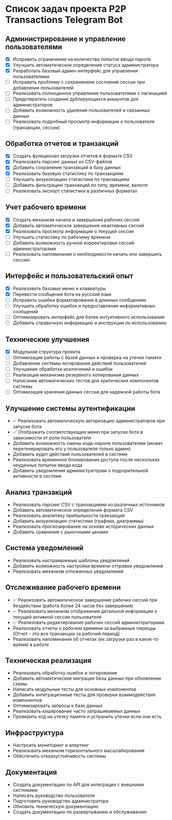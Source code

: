 # Список задач проекта P2P Transactions Telegram Bot

## Администрирование и управление пользователями

- [x] Исправить ограничение на количество попыток ввода пароля
- [x] Улучшить автоматическое определение статуса администратора 
- [x] Разработать базовый админ-интерфейс для управления пользователями
- [ ] Исправить проблему с сохранением состояния сессии при добавлении пользователей
- [ ] Реализовать полноценное управление пользователями с пагинацией
- [ ] Предотвратить создание дублирующихся аккаунтов для администраторов
- [ ] Добавить возможность удаления пользователей и связанных данных
- [ ] Реализовать подробный просмотр информации о пользователе (транзакции, сессии)

## Обработка отчетов и транзакций

- [x] Создать функционал загрузки отчетов в формате CSV
- [x] Реализовать парсинг данных из CSV-файлов
- [x] Добавить сохранение транзакций в базу данных
- [x] Реализовать базовую статистику по транзакциям
- [ ] Улучшить визуализацию статистики по транзакциям
- [ ] Добавить фильтрацию транзакций по типу, времени, валюте
- [ ] Реализовать экспорт статистики в различных форматах

## Учет рабочего времени

- [x] Создать механизм начала и завершения рабочих сессий
- [x] Добавить автоматическое завершение неактивных сессий
- [x] Реализовать просмотр информации о текущей сессии
- [ ] Улучшить статистику по рабочему времени 
- [ ] Добавить возможность ручной корректировки сессий администраторами
- [ ] Реализовать напоминания о необходимости начать или завершить сессию

## Интерфейс и пользовательский опыт

- [x] Реализовать базовые меню и клавиатуры
- [x] Перевести сообщения бота на русский язык
- [ ] Исправить ошибки форматирования в длинных сообщениях
- [ ] Улучшить обработку ошибок и предоставление информативных сообщений
- [ ] Оптимизировать интерфейс для более интуитивного использования
- [ ] Добавить справочную информацию и инструкции по использованию

## Технические улучшения

- [x] Модульная структура проекта
- [ ] Оптимизация работы с базой данных и проверка на утечки памяти
- [ ] Добавление системы логирования действий пользователей
- [ ] Улучшение обработки исключений и ошибок
- [ ] Реализация механизма резервного копирования данных
- [ ] Написание автоматических тестов для критических компонентов системы
- [ ] Оптимизация хранения данных сессии для надежной работы бота

## Улучшение системы аутентификации

- ✅ Реализовать автоматическую авторизацию администраторов при запуске бота
- ✅ Отображать соответствующее меню при запуске бота в зависимости от роли пользователя
- Добавить возможность смены кода-пароля пользователем (может перегенерировать его у пользователя только админ)
- Добавить аудит действий пользователей в системе
- Реализовать временное блокирование доступа после нескольких неудачных попыток ввода кода
- Добавить уведомления администраторам о подозрительной активности в системе

## Анализ транзакций

- Реализовать парсинг CSV с транзакциями из различных источников
- Добавить автоматическое определение формата CSV
- Реализовать аналитику прибыльности транзакций
- Добавить визуализацию статистики (графики, диаграммы)
- Реализовать прогнозирование на основе исторических данных
- Добавить сравнение с рыночными ценами

## Система уведомлений

- Реализовать настраиваемые шаблоны уведомлений
- Добавить возможность настройки времени отправки уведомлений
- Реализовать механизм отложенных уведомлений

## Отслеживание рабочего времени

- ✅ Реализовать автоматическое завершение рабочих сессий при бездействии (работа более 24 часов без завершения)
- ✅ Реализовать механизм отображения детальной информации о текущей активной сессии пользователя
- ✅ Реализовать редактирование рабочих сессий администраторами
- Реализовать отчеты о рабочем времени за выбранные периоды (Отчет - это все транзакции за рабочий период)
- Реализовать напоминания об отчетах (их загрузки раз в какое-то время) в работе

## Техническая реализация

- Реализовать обработку ошибок и логирование
- Добавить автоматические миграции базы данных при обновлении схемы
- Написать модульные тесты для основных компонентов
- Добавить интеграционные тесты для проверки взаимодействия компонентов
- Оптимизировать запросы к базе данных
- Реализовать кэширование часто запрашиваемых данных
- Проверить код на утечку памяти и устранить утечки если они есть

## Инфраструктура

- Настроить мониторинг и алертинг
- Реализовать механизм горизонтального масштабирования
- Обеспечить отказоустойчивость системы

## Документация

- Создать документацию по API для интеграции с внешними системами
- Написать руководство пользователя
- Подготовить руководство администратора
- Обновить техническую документацию
- Создать документацию по развертыванию и обслуживанию
